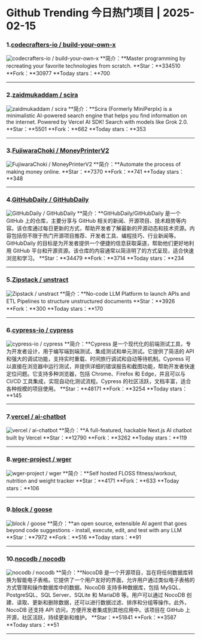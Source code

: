 # Github Trending 今日热门项目 | 2025-02-15
### 1.[codecrafters-io / build-your-own-x](https://github.com/codecrafters-io/build-your-own-x)

![codecrafters-io / build-your-own-x](https://opengraph.githubassets.com/c7fe355656f4460bc1a0ce77e0b801a7d939b1381e79ca2b12032cc3713db7a7/codecrafters-io/build-your-own-x)
**简介：**Master programming by recreating your favorite technologies from scratch.
**Star：**334510
**Fork：**30977
**Today stars：**700

---

### 2.[zaidmukaddam / scira](https://github.com/zaidmukaddam/scira)

![zaidmukaddam / scira](https://repository-images.githubusercontent.com/839372398/93fa38f8-ad17-4dcb-99b5-19fcad743ed3)
**简介：**Scira (Formerly MiniPerplx) is a minimalistic AI-powered search engine that helps you find information on the internet. Powered by Vercel AI SDK! Search with models like Grok 2.0.
**Star：**5501
**Fork：**662
**Today stars：**353

---

### 3.[FujiwaraChoki / MoneyPrinterV2](https://github.com/FujiwaraChoki/MoneyPrinterV2)

![FujiwaraChoki / MoneyPrinterV2](https://opengraph.githubassets.com/06a127ac602bb26eaf991fced46a0218fd757bce8d8a919a0223aaa9878dd03d/FujiwaraChoki/MoneyPrinterV2)
**简介：**Automate the process of making money online.
**Star：**7370
**Fork：**741
**Today stars：**348

---

### 4.[GitHubDaily / GitHubDaily](https://github.com/GitHubDaily/GitHubDaily)

![GitHubDaily / GitHubDaily](https://opengraph.githubassets.com/66ec85e8623e2c526268cde87916a923cbe40099cbbf25adad2c042e286eaefc/GitHubDaily/GitHubDaily)
**简介：**GitHubDaily/GitHubDaily 是一个 GitHub 上的仓库，主要分享与 GitHub 相关的新闻、开源项目、技术趋势等内容。该仓库通过每日更新的方式，帮助开发者了解最新的开源动态和技术资源。内容包括但不限于热门开源项目推荐、开发者工具、编程技巧、行业新闻等。GitHubDaily 的目标是为开发者提供一个便捷的信息获取渠道，帮助他们更好地利用 GitHub 平台和开源资源。该仓库的内容通常以简洁明了的方式呈现，适合快速浏览和学习。
**Star：**34479
**Fork：**3714
**Today stars：**234

---

### 5.[Zipstack / unstract](https://github.com/Zipstack/unstract)

![Zipstack / unstract](https://repository-images.githubusercontent.com/761150311/9bd8d8f4-848f-4aeb-8fd1-6d917ba89943)
**简介：**No-code LLM Platform to launch APIs and ETL Pipelines to structure unstructured documents
**Star：**3926
**Fork：**300
**Today stars：**170

---

### 6.[cypress-io / cypress](https://github.com/cypress-io/cypress)

![cypress-io / cypress](https://repository-images.githubusercontent.com/31629751/ecd5d200-af93-11e9-93e3-145304e72266)
**简介：**Cypress 是一个现代化的前端测试工具，专为开发者设计，用于编写端到端测试、集成测试和单元测试。它提供了简洁的 API 和强大的调试功能，支持实时重载、时间旅行调试和自动等待机制。Cypress 可以直接在浏览器中运行测试，并提供详细的错误报告和截图功能，帮助开发者快速定位问题。它支持多种浏览器，包括 Chrome、Firefox 和 Edge，并且可以与 CI/CD 工具集成，实现自动化测试流程。Cypress 的社区活跃，文档丰富，适合各种规模的项目使用。
**Star：**48171
**Fork：**3254
**Today stars：**145

---

### 7.[vercel / ai-chatbot](https://github.com/vercel/ai-chatbot)

![vercel / ai-chatbot](https://opengraph.githubassets.com/716f3cc9c3410c03881894042b153b6e5d9f1a2648597d8dfe9bebb35c30f465/vercel/ai-chatbot)
**简介：**A full-featured, hackable Next.js AI chatbot built by Vercel
**Star：**12790
**Fork：**3262
**Today stars：**119

---

### 8.[wger-project / wger](https://github.com/wger-project/wger)

![wger-project / wger](https://opengraph.githubassets.com/9fc71002f85581e79c294e647b42978dbe207dce39a6b8ea168649246f5ad245/wger-project/wger)
**简介：**Self hosted FLOSS fitness/workout, nutrition and weight tracker
**Star：**4171
**Fork：**633
**Today stars：**106

---

### 9.[block / goose](https://github.com/block/goose)

![block / goose](https://opengraph.githubassets.com/9496f6e188613ddc2406b21eed01d171c957ccb757285395f237157f908a7cd0/block/goose)
**简介：**an open source, extensible AI agent that goes beyond code suggestions - install, execute, edit, and test with any LLM
**Star：**7972
**Fork：**516
**Today stars：**91

---

### 10.[nocodb / nocodb](https://github.com/nocodb/nocodb)

![nocodb / nocodb](https://repository-images.githubusercontent.com/108761645/301727b7-d2d0-4513-b965-e937608ae26d)
**简介：**NocoDB 是一个开源项目，旨在将任何数据库转换为智能电子表格。它提供了一个用户友好的界面，允许用户通过类似电子表格的方式管理和操作数据库中的数据。NocoDB 支持多种数据库，包括 MySQL、PostgreSQL、SQL Server、SQLite 和 MariaDB 等。用户可以通过 NocoDB 创建、读取、更新和删除数据，还可以进行数据过滤、排序和分组等操作。此外，NocoDB 还支持 API 访问，方便开发者集成到其他应用中。该项目在 GitHub 上开源，社区活跃，持续更新和维护。
**Star：**51841
**Fork：**3587
**Today stars：**51

---

